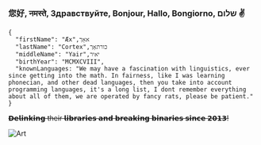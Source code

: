 ### 您好, नमस्ते, Здравствуйте, Bonjour, Hallo, Bongiorno, שלום ✌️
```
{
  "firstName": "Æx",אאֵך 
  "lastName": "Cortex",כורתאֵך 
  "middleName": "Yair",יאיר 
  "birthYear": "MCMXCVIII",
  "knownLanguages: "We may have a fascination with linguistics, ever since getting into the math. In fairness, like I was learning phonecian, and other dead languages, then you take into account programming languages, it's a long list, I dont remember everything about all of them, we are operated by fancy rats, please be patient."
}
```
~~𝗗𝗲𝗹𝗶𝗻𝗸𝗶𝗻𝗴 their 𝗹𝗶𝗯𝗿𝗮𝗿𝗶𝗲𝘀 𝗮𝗻𝗱 𝗯𝗿𝗲𝗮𝗸𝗶𝗻𝗴 𝗯𝗶𝗻𝗮𝗿𝗶𝗲𝘀 𝘀𝗶𝗻𝗰𝗲 𝟮𝟬𝟭𝟯!~~

![Art](bg.png)
